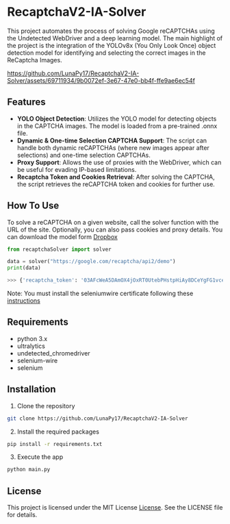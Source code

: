 RecaptchaV2-IA-Solver
=====================

This project automates the process of solving Google reCAPTCHAs using the Undetected WebDriver and a deep learning model. The main highlight of the project is the integration of the YOLOv8x (You Only Look Once) object detection model for identifying and selecting the correct images in the ReCaptcha Images.

https://github.com/LunaPy17/RecaptchaV2-IA-Solver/assets/69711934/9b0072ef-3e67-47e0-bb4f-ffe9ae6ec54f

## Features

- **YOLO Object Detection**: Utilizes the YOLO model for detecting objects in the CAPTCHA images. The model is loaded from a pre-trained .onnx file.
- **Dynamic & One-time Selection CAPTCHA Support**: The script can handle both dynamic reCAPTCHAs (where new images appear after selections) and one-time selection CAPTCHAs.
- **Proxy Support**: Allows the use of proxies with the WebDriver, which can be useful for evading IP-based limitations.
- **Recaptcha Token and Cookies Retrieval**: After solving the CAPTCHA, the script retrieves the reCAPTCHA token and cookies for further use.

## How To Use

To solve a reCAPTCHA on a given website, call the solver function with the URL of the site. Optionally, you can also pass cookies and proxy details.
You can download the model form [Dropbox](https://www.dropbox.com/scl/fi/srwinrdyxe4h8e104mqll/yolov8x.onnx?rlkey=uh1ra9b5bsgg822e7ojfv0cd4&dl=0)

```python
from recaptchaSolver import solver

data = solver("https://google.com/recaptcha/api2/demo")
print(data)

>>> {'recaptcha_token': '03AFcWeA5DAmOX4jOxRT0UtebPHstpHiAy8DCeYgFG1vcekDPVsSRHOsC-ELzjJIohG4wgOQwyK6gHIsJayzswis7qJOZPXDVplKRNG1Y3lM7oQoxdDwFCxsBAez-507jeyaGRwuXc2FYtrjslR2Q8tCRPaYz5vO07LY1nU-jZf4k6rehzQk6cX2Psdh_9EgF9yRteWemWiqFkx4TLMZjeVnCe18GPN1HQwNMiFwJK5IBubaJnyNsf3svbWnTMoTZKodGiU4S-cz6iEmkuIHZvunaW3G8C4WqAQdtgRxpHiu5yywgjJOOWdwwfO8lKKZv7569tNG9Zk9bhnrYNuuV_Mr2PT0SmqSyd5fuJKVaxA1qKOP5-36b5w09jJbKoEAjlTuplaWSbTkFEMsKQzG0MKFBPECybIHLelx5Eu7p5qK0frQBp-NMCvISdu282gSymqoVDMAlnC3DiKmAAdhB2o9ls7mFnMPvd55YIkhWjcFdknU3nA4cwZ6QHLVYVy88-S6bz_AeG_WrI50oPja19ppNoR4M3edaSU00Sjz3rgnAc0_kYJKPLoyll62oVhoOFuA4DCXgvVqvw', 'cookies': [{'domain': 'www.google.com', 'expiry': 1712090971, 'httpOnly': True, 'name': '_GRECAPTCHA', 'path': '/recaptcha', 'sameSite': 'None', 'secure': True, 'value': '09ABIyMg4lTwpqPFVOodY277MdxyhTyieMCdLi-lvuETHxnScwGYQL6vDW4tXuk6kMsha7nSpY144xhV9y2LyaGug'}], 'time_taken': 23.59}
```

Note: You must install the seleniumwire certificate following these [instructions](https://github.com/wkeeling/selenium-wire#certificates)

## Requirements

* python 3.x
* ultralytics
* undetected_chromedriver
* selenium-wire
* selenium

## Installation

1. Clone the repository
```bash
git clone https://github.com/LunaPy17/RecaptchaV2-IA-Solver
```

2. Install the required packages
```bash
pip install -r requirements.txt
```

3. Execute the app
```bash
python main.py
```

## License

This project is licensed under the MIT License [License](https://github.com/LunaPy17/BulletDroid/blob/main/LICENSE). See the LICENSE file for details.
